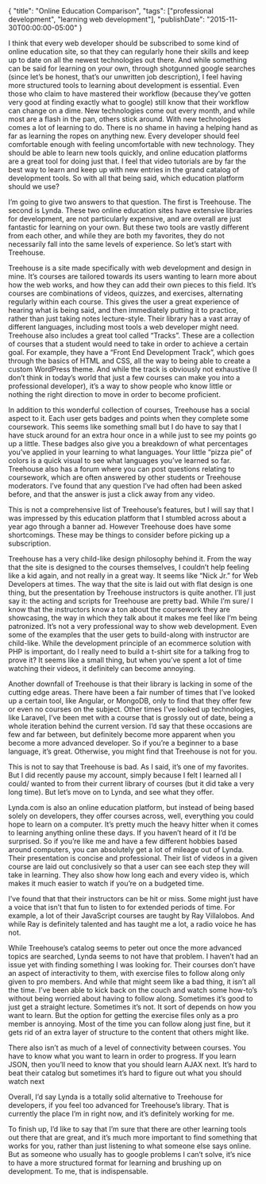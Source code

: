 <meta>
{
    "title": "Online Education Comparison",
    "tags": ["professional development", "learning web development"],
    "publishDate": "2015-11-30T00:00:00-05:00"
}
</meta>

I think that every web developer should be subscribed to some kind of online education site, so that they can regularly hone their skills and keep up to date on all the newest technologies out there. And while something can be said for learning on your own, through shotgunned google searches (since let’s be honest, that’s our unwritten job description), I feel having more structured tools to learning about development is essential. Even those who claim to have mastered their workflow (because they’ve gotten very good at finding exactly what to google) still know that their workflow can change on a dime. New technologies come out every month, and while most are a flash in the pan, others stick around. With new technologies comes a lot of learning to do. There is no shame in having a helping hand as far as learning the ropes on anything new. Every developer should feel comfortable enough with feeling uncomfortable with new technology. They should be able to learn new tools quickly, and online education platforms are a great tool for doing just that. I feel that video tutorials are by far the best way to learn and keep up with new entries in the grand catalog of development tools. So with all that being said, which education platform should we use?

I’m going to give two answers to that question. The first is Treehouse. The second is Lynda. These two online education sites have extensive libraries for development, are not particularly expensive, and are overall are just fantastic for learning on your own. But these two tools are vastly different from each other, and while they are both my favorites, they do not necessarily fall into the same levels of experience. So let’s start with Treehouse.

Treehouse is a site made specifically with web development and design in mine. It’s courses are tailored towards its users wanting to learn more about how the web works, and how they can add their own pieces to this field. It’s courses are combinations of videos, quizzes, and exercises, alternating regularly within each course. This gives the user a great experience of hearing what is being said, and then immediately putting it to practice, rather than just taking notes lecture-style. Their library has a vast array of different languages, including most tools a web developer might need. Treehouse also includes a great tool called “Tracks”. These are a collection of courses that a student would need to take in order to achieve a certain goal. For example, they have a “Front End Development Track”, which goes through the basics of HTML and CSS, all the way to being able to create a custom WordPress theme. And while the track is obviously not exhaustive (I don’t think in today’s world that just a few courses can make you into a professional developer), it’s a way to show people who know little or nothing the right direction to move in order to become proficient.

In addition to this wonderful collection of courses, Treehouse has a social aspect to it. Each user gets badges and points when they complete some coursework. This seems like something small but I do have to say that I have stuck around for an extra hour once in a while just to see my points go up a little. These badges also give you a breakdown of what percentages you’ve applied in your learning to what languages. Your little “pizza pie” of colors is a quick visual to see what languages you’ve learned so far. Treehouse also has a forum where you can post questions relating to coursework, which are often answered by other students or Treehouse moderators. I’ve found that any question I’ve had often had been asked before, and that the answer is just a click away from any video.

This is not a comprehensive list of Treehouse’s features, but I will say that I was impressed by this education platform that I stumbled across about a year ago through a banner ad. However Treehouse does have some shortcomings. These may be things to consider before picking up a subscription.

Treehouse has a very child-like design philosophy behind it. From the way that the site is designed to the courses themselves, I couldn’t help feeling like a kid again, and not really in a great way. It seems like “Nick Jr.” for Web Developers at times. The way that the site is laid out with flat design is one thing, but the presentation by Treehouse instructors is quite another. I’ll just say it: the acting and scripts for Treehouse are pretty bad. While I’m sure/ I know that the instructors know a ton about the coursework they are showcasing, the way in which they talk about it makes me feel like I’m being patronized. It’s not a very professional way to show web development. Even some of the examples that the user gets to build-along with instructor are child-like. While the development principle of an ecommerce solution with PHP is important, do I really need to build a t-shirt site for a talking frog to prove it? It seems like a small thing, but when you’ve spent a lot of time watching their videos, it definitely can become annoying.

Another downfall of Treehouse is that their library is lacking in some of the cutting edge areas. There have been a fair number of times that I’ve looked up a certain tool, like Angular, or MongoDB, only to find that they offer few or even no courses on the subject. Other times I’ve looked up technologies, like Laravel, I’ve been met with a course that is grossly out of date, being a whole iteration behind the current version. I’d say that these occasions are few and far between, but definitely become more apparent when you become a more advanced developer. So if you’re a beginner to a base language, it’s great. Otherwise, you might find that Treehouse is not for you.

This is not to say that Treehouse is bad. As I said, it’s one of my favorites. But I did recently pause my account, simply because I felt I learned all I could/ wanted to from their current library of courses (but it did take a very long time). But let’s move on to Lynda, and see what they offer.

Lynda.com is also an online education platform, but instead of being based solely on developers, they offer courses across, well, everything you could hope to learn on a computer. It’s pretty much the heavy hitter when it comes to learning anything online these days. If you haven’t heard of it I’d be surprised.  So if you’re like me and have a few different hobbies based around computers, you can absolutely get a lot of mileage out of Lynda. Their presentation is concise and professional. Their list of videos in a given course are laid out conclusively so that a user can see each step they will take in learning. They also show how long each and every video is, which makes it much easier to watch if you’re on a budgeted time.

I’ve found that that their instructors can be hit or miss. Some might just have a voice that isn’t that fun to listen to for extended periods of time. For example, a lot of their JavaScript courses are taught by Ray Villalobos. And while Ray is definitely talented and has taught me a lot, a radio voice he has not.

While Treehouse’s catalog seems to peter out once the more advanced topics are searched, Lynda seems to not have that problem. I haven’t had an issue yet with finding something I was looking for. Their courses don’t have an aspect of interactivity to them, with exercise files to follow along only given to pro members. And while that might seem like a bad thing, it isn’t all the time. I’ve been able to kick back on the couch and watch some how-to’s without being worried about having to follow along. Sometimes it’s good to just get a straight lecture. Sometimes it’s not. It sort of depends on how you want to learn. But the option for getting the exercise files only as a pro member is annoying. Most of the time you can follow along just fine, but it gets rid of an extra layer of structure to the content that others might like.

There also isn’t as much of a level of connectivity between courses. You have to know what you want to learn in order to progress. If you learn JSON, then you’ll need to know that you should learn AJAX next. It’s hard to beat their catalog but sometimes it’s hard to figure out what you should watch next

Overall, I’d say Lynda is a totally solid alternative to Treehouse for developers, if you feel too advanced for Treehouse’s library. That is currently the place I’m in right now, and it’s definitely working for me.

To finish up, I’d like to say that I’m sure that there are other learning tools out there that are great, and it’s much more important to find something that works for you, rather than just listening to what someone else says online. But as someone who usually has to google problems I can’t solve, it’s nice to have a more structured format for learning and brushing up on development. To me, that is indispensable.